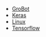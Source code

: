 - [GroBot]("https://rcos.io/projects/djpetti/grobot/profile")
- [Keras]("https://github.com/fchollet/keras")
- [Linux]("https://github.com/torvalds/linux")
- [Tensorflow]("https://github.com/tensorflow/tensorflow")
